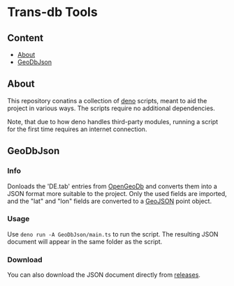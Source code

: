 # Trans-db Tools

## Content

* [About](#about)
* [GeoDbJson](#geodbjson)

## About

This repository conatins a collection of [deno](https://deno.land/) scripts, meant to aid the project in various ways.
The scripts require no additional dependencies.

Note, that due to how deno handles third-party modules, running a script for the first time requires an internet connection.

## GeoDbJson

### Info

Donloads the 'DE.tab' entries from [OpenGeoDb](http://opengeodb.giswiki.org/wiki/OpenGeoDB) and converts them into a JSON format more suitable to the project.
Only the used fields are imported, and the "lat" and "lon" fields are converted to a [GeoJSON](https://geojson.org/) point object.

### Usage

Use `deno run -A GeoDbJson/main.ts` to run the script. The resulting JSON document will appear in the same folder as the script.

### Download

You can also download the JSON document directly from [releases](https://github.com/TransDB-de/Tools/releases/download/0.1.1/GeoDbJson.zip).

